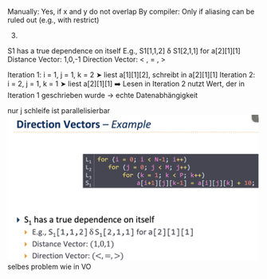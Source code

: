Manually:       Yes, if x and y do not overlap
By compiler:    Only if aliasing can be ruled out (e.g., with restrict)

3.
S1 has a true dependence on itself
E.g., S1[1,1,2] δ S1[2,1,1] for a[2][1][1]
Distance Vector: 1,0,-1
Direction Vector: < , = , >

Iteration 1: i = 1, j = 1, k = 2
➤ liest a[1][1][2], schreibt in a[2][1][1]
Iteration 2: i = 2, j = 1, k = 1
➤ liest a[2][1][1]
➡️ Lesen in Iteration 2 nutzt Wert, der in Iteration 1 geschrieben wurde → echte Datenabhängigkeit

nur j schleife ist parallelisierbar
![alt text](image.png) selbes problem wie in VO